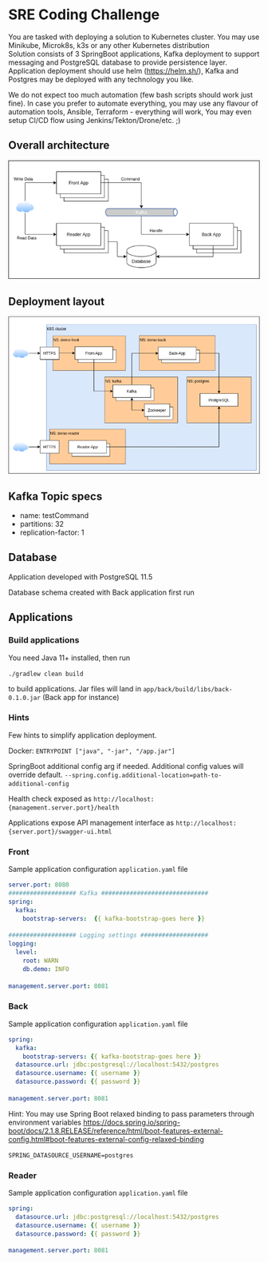 # SRE Coding Challenge

You are tasked with deploying a solution to Kubernetes cluster. You may use Minikube, Microk8s, k3s or any other Kubernetes distribution  
Solution consists of 3 SpringBoot applications, Kafka deployment to support messaging and PostgreSQL database to provide persistence layer.
Application deployment should use helm (https://helm.sh/), Kafka and Postgres may be deployed with any technology you like.

We do not expect too much automation (few bash scripts should work just fine). In case you prefer to automate everything, 
you may use any flavour of automation tools, Ansible, Terraform - everything will work, You may even setup CI/CD flow using Jenkins/Tekton/Drone/etc. ;)

## Overall architecture

![Overall architecture](doc/img/application-architecture.png)

## Deployment layout

![Deployment layout](doc/img/deployment-layout.png)



## Kafka Topic specs

- name: testCommand
- partitions: 32
- replication-factor: 1

## Database

Application developed with PostgreSQL 11.5

Database schema created with Back application first run

## Applications

### Build applications

You need Java 11+ installed, then run

`./gradlew clean build`

to build applications. Jar files will land in `app/back/build/libs/back-0.1.0.jar` (Back app for instance)

### Hints

Few hints to simplify application deployment.

Docker:
`ENTRYPOINT ["java", "-jar", "/app.jar"]`

SpringBoot additional config arg if needed. Additional config values will override default.
`--spring.config.additional-location=path-to-additional-config`

Health check exposed as 
`http://localhost:{management.server.port}/health`

Applications expose API management interface as
`http://localhost:{server.port}/swagger-ui.html`

### Front

Sample application configuration `application.yaml` file

```yaml
server.port: 8080
################### Kafka ##############################
spring:
  kafka:
    bootstrap-servers:  {{ kafka-bootstrap-goes here }}

################### Logging settings ###################
logging:
  level:
    root: WARN
    db.demo: INFO

management.server.port: 8081
```

### Back

Sample application configuration `application.yaml` file

```yaml
spring:
  kafka:
    bootstrap-servers: {{ kafka-bootstrap-goes here }}
  datasource.url: jdbc:postgresql://localhost:5432/postgres
  datasource.username: {{ username }}
  datasource.password: {{ password }}

management.server.port: 8081
```

Hint: 
You may use Spring Boot relaxed binding to pass parameters through environment variables
https://docs.spring.io/spring-boot/docs/2.1.8.RELEASE/reference/html/boot-features-external-config.html#boot-features-external-config-relaxed-binding

`SPRING_DATASOURCE_USERNAME=postgres`

### Reader


Sample application configuration `application.yaml` file

```yaml
spring:
  datasource.url: jdbc:postgresql://localhost:5432/postgres
  datasource.username: {{ username }}
  datasource.password: {{ password }}

management.server.port: 8081
```
